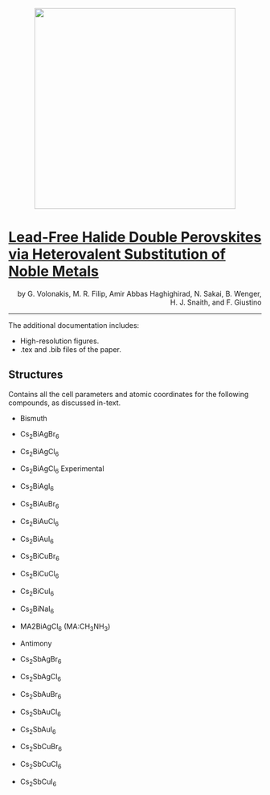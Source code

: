 <p align="center">
  <img src="http://giustino.materials.ox.ac.uk/group-uploads/Main/jpcl.gv.png" width="400" />
</p>

# [Lead-Free Halide Double Perovskites via Heterovalent Substitution of Noble Metals](http://pubsdc3.acs.org/doi/abs/10.1021/acs.jpclett.6b00376)
<p align="right">
by G. Volonakis, M. R. Filip, Amir Abbas Haghighirad, N. Sakai, B. Wenger, H. J. Snaith, and F. Giustino
</p>

---

The additional documentation includes:

+ High-resolution figures.
+ .tex and .bib files of the paper.

## Structures
Contains all the cell parameters and atomic coordinates for the following compounds, as discussed in-text.

+ Bismuth
 + Cs<sub>2</sub>BiAgBr<sub>6</sub>
 + Cs<sub>2</sub>BiAgCl<sub>6</sub>
 + Cs<sub>2</sub>BiAgCl<sub>6</sub> Experimental
 + Cs<sub>2</sub>BiAgI<sub>6</sub>
 + Cs<sub>2</sub>BiAuBr<sub>6</sub>
 + Cs<sub>2</sub>BiAuCl<sub>6</sub>
 + Cs<sub>2</sub>BiAuI<sub>6</sub>
 + Cs<sub>2</sub>BiCuBr<sub>6</sub>
 + Cs<sub>2</sub>BiCuCl<sub>6</sub>
 + Cs<sub>2</sub>BiCuI<sub>6</sub>
 + Cs<sub>2</sub>BiNaI<sub>6</sub>
 + MA2BiAgCl<sub>6</sub> (MA:CH<sub>3</sub>NH<sub>3</sub>)

+ Antimony
 + Cs<sub>2</sub>SbAgBr<sub>6</sub>
 + Cs<sub>2</sub>SbAgCl<sub>6</sub>
 + Cs<sub>2</sub>SbAuBr<sub>6</sub>
 + Cs<sub>2</sub>SbAuCl<sub>6</sub>
 + Cs<sub>2</sub>SbAuI<sub>6</sub>
 + Cs<sub>2</sub>SbCuBr<sub>6</sub>
 + Cs<sub>2</sub>SbCuCl<sub>6</sub>
 + Cs<sub>2</sub>SbCuI<sub>6</sub>
